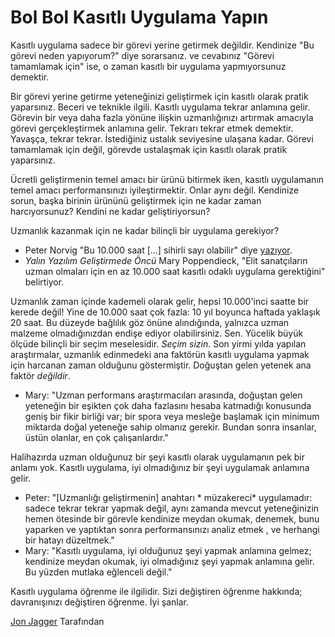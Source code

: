 # Bol Bol Kasıtlı Uygulama Yapın

Kasıtlı uygulama sadece bir görevi yerine getirmek değildir. Kendinize "Bu görevi neden yapıyorum?" diye sorarsanız. ve cevabınız "Görevi tamamlamak için" ise, o zaman kasıtlı bir uygulama yapmıyorsunuz demektir.

Bir görevi yerine getirme yeteneğinizi geliştirmek için kasıtlı olarak pratik yaparsınız. Beceri ve teknikle ilgili. Kasıtlı uygulama tekrar anlamına gelir. Görevin bir veya daha fazla yönüne ilişkin uzmanlığınızı artırmak amacıyla görevi gerçekleştirmek anlamına gelir. Tekrarı tekrar etmek demektir. Yavaşça, tekrar tekrar. İstediğiniz ustalık seviyesine ulaşana kadar. Görevi tamamlamak için değil, görevde ustalaşmak için kasıtlı olarak pratik yaparsınız.

Ücretli geliştirmenin temel amacı bir ürünü bitirmek iken, kasıtlı uygulamanın temel amacı performansınızı iyileştirmektir. Onlar aynı değil. Kendinize sorun, başka birinin ürününü geliştirmek için ne kadar zaman harcıyorsunuz? Kendini ne kadar geliştiriyorsun?

Uzmanlık kazanmak için ne kadar bilinçli bir uygulama gerekiyor?

- Peter Norvig "Bu 10.000 saat [...] sihirli sayı olabilir" diye [yazıyor](http://norvig.com/21-days.html).
- *Yalın Yazılım Geliştirmede Öncü* Mary Poppendieck, "Elit sanatçıların uzman olmaları için en az 10.000 saat kasıtlı odaklı uygulama gerektiğini" belirtiyor.

Uzmanlık zaman içinde kademeli olarak gelir, hepsi 10.000'inci saatte bir kerede değil! Yine de 10.000 saat çok fazla: 10 yıl boyunca haftada yaklaşık 20 saat. Bu düzeyde bağlılık göz önüne alındığında, yalnızca uzman malzeme olmadığınızdan endişe ediyor olabilirsiniz. Sen. Yücelik büyük ölçüde bilinçli bir seçim meselesidir. *Seçim sizin.* Son yirmi yılda yapılan araştırmalar, uzmanlık edinmedeki ana faktörün kasıtlı uygulama yapmak için harcanan zaman olduğunu göstermiştir. Doğuştan gelen yetenek ana faktör *değildir*.

- Mary: "Uzman performans araştırmacıları arasında, doğuştan gelen yeteneğin bir eşikten çok daha fazlasını hesaba katmadığı konusunda geniş bir fikir birliği var; bir spora veya mesleğe başlamak için minimum miktarda doğal yeteneğe sahip olmanız gerekir. Bundan sonra insanlar, üstün olanlar, en çok çalışanlardır."

Halihazırda uzman olduğunuz bir şeyi kasıtlı olarak uygulamanın pek bir anlamı yok. Kasıtlı uygulama, iyi olmadığınız bir şeyi uygulamak anlamına gelir.

- Peter: "[Uzmanlığı geliştirmenin] anahtarı * müzakereci* uygulamadır: sadece tekrar tekrar yapmak değil, aynı zamanda mevcut yeteneğinizin hemen ötesinde bir görevle kendinize meydan okumak, denemek, bunu yaparken ve yaptıktan sonra performansınızı analiz etmek , ve herhangi bir hatayı düzeltmek."
- Mary: "Kasıtlı uygulama, iyi olduğunuz şeyi yapmak anlamına gelmez; kendinize meydan okumak, iyi olmadığınız şeyi yapmak anlamına gelir. Bu yüzden mutlaka eğlenceli değil."

Kasıtlı uygulama öğrenme ile ilgilidir. Sizi değiştiren öğrenme hakkında; davranışınızı değiştiren öğrenme. İyi şanlar.

[Jon Jagger](http://programmer.97things.oreilly.com/wiki/index.php/Jon_Jagger) Tarafından